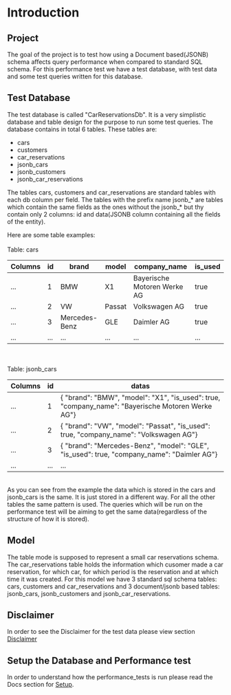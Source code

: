 # Introduction

## Project
The goal of the project is to test how using a Document based(JSONB) schema affects query performance when
compared to standard SQL schema. For this performance test we have a test database, with test data and 
some test queries written for this database.

## Test Database
The test database is called "CarReservationsDb". It is a very simplistic database and table design
for the purpose to run some test queries. 
The database contains in total 6 tables. These tables are:
- cars
- customers
- car_reservations
- jsonb_cars
- jsonb_customers
- jsonb_car_reservations

The tables cars, customers and car_reservations are standard tables with each db column per field. The tables
with the prefix name jsonb_* are tables which contain the same fields as the ones without the jsonb_* but
thy contain only 2 columns: id and data(JSONB column containing all the fields of the entity).

Here are some table examples:
\
\
Table: cars

| Columns | id | brand | model | company_name | is_used |
| --- | --- | --- | --- |--- |--- |
| ... | 1 | BMW | X1 | Bayerische Motoren Werke AG | true |
| ... | 2 | VW | Passat | Volkswagen AG | true |
| ... | 3 | Mercedes-Benz | GLE | Daimler AG | true |
| ... | ... | ... | ... | ... | ... |

\
\
Table: jsonb_cars

| Columns | id | datas |
| --- | --- | --- |
| ... | 1 | { "brand": "BMW", "model": "X1", "is_used": true, "company_name": "Bayerische Motoren Werke AG"} |
| ... | 2 | { "brand": "VW", "model": "Passat", "is_used": true, "company_name": "Volkswagen AG"} |
| ... | 3 | { "brand": "Mercedes-Benz", "model": "GLE", "is_used": true, "company_name": "Daimler AG"} |
| ... | ... | ... | ... |

\
As you can see from the example the data which is stored in the cars and jsonb_cars is the same. It is
just stored in a different way. For all the other tables the same pattern is used. 
The queries which will be run on the performance test will be aiming to get the same data(regardless
of the structure of how it is stored).

## Model
The table mode is supposed to represent a small car reservations schema. The car_reservations table
holds the information which cusomer made a car reservation, for which car, for which period is the reservation
and at which time it was created. For this model we have 3 standard sql schema tables: cars, customers and car_reservations and 3 document/jsonb based tables: jsonb_cars, jsonb_customers and jsonb_car_reservations.

## Disclaimer
In order to see the Disclaimer for the test data please view section [Disclaimer](../DISCLAIMER.md)

## Setup the Database and Performance test
In order to understand how the performance_tests is run please read the Docs section for [Setup](Setup.md).

